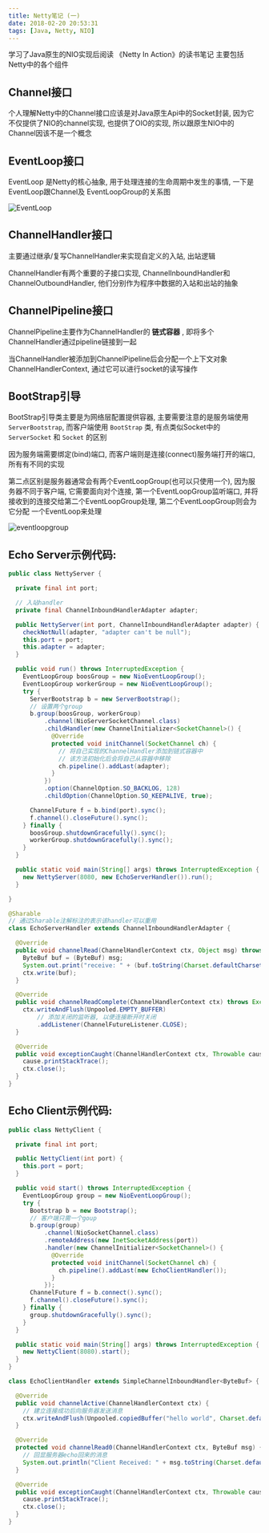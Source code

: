 ```yaml
---
title: Netty笔记 (一)
date: 2018-02-20 20:53:31
tags: [Java, Netty, NIO]
---
```


学习了Java原生的NIO实现后阅读 《Netty In Action》的读书笔记
主要包括Netty中的各个组件

<!-- more -->

Channel接口
-----------

个人理解Netty中的Channel接口应该是对Java原生Api中的Socket封装, 因为它不仅提供了NIO的channel实现,
也提供了OIO的实现, 所以跟原生NIO中的Channel因该不是一个概念

EventLoop接口
-------------

EventLoop 是Netty的核心抽象, 用于处理连接的生命周期中发生的事情, 一下是EventLoop跟Channel及
EventLoopGroup的关系图

![EventLoop](/images/eventloop.png)

ChannelHandler接口
------------------

主要通过继承/复写ChannelHandler来实现自定义的入站, 出站逻辑

ChannelHandler有两个重要的子接口实现, ChannelInboundHandler和ChannelOutboundHandler, 
他们分别作为程序中数据的入站和出站的抽象

ChannelPipeline接口
-------------------

ChannelPipeline主要作为ChannelHandler的 **链式容器** , 即将多个ChannelHandler通过pipeline链接到一起

当ChannelHandler被添加到ChannelPipeline后会分配一个上下文对象ChannelHandlerContext, 通过它可以进行socket的读写操作

BootStrap引导
------------

BootStrap引导类主要是为网络层配置提供容器, 主要需要注意的是服务端使用 `ServerBootstrap`,
而客户端使用 `BootStrap` 类, 有点类似Socket中的 `ServerSocket` 和 `Socket` 的区别

因为服务端需要绑定(bind)端口, 而客户端则是连接(connect)服务端打开的端口, 所有有不同的实现

第二点区别是服务器通常会有两个EventLoopGroup(也可以只使用一个), 因为服务器不同于客户端, 它需要面向对个连接,
第一个EventLoopGroup监听端口, 并将接收到的连接交给第二个EventLoopGroup处理, 第二个EventLoopGroup则会为它分配
一个EventLoop来处理

![eventloopgroup](/images/eventloopgroup.png)

Echo Server示例代码:
---------------------------

```java
public class NettyServer {

  private final int port;

  // 入站handler
  private final ChannelInboundHandlerAdapter adapter;

  public NettyServer(int port, ChannelInboundHandlerAdapter adapter) {
    checkNotNull(adapter, "adapter can't be null");
    this.port = port;
    this.adapter = adapter;
  }

  public void run() throws InterruptedException {
    EventLoopGroup boosGroup = new NioEventLoopGroup();
    EventLoopGroup workerGroup = new NioEventLoopGroup();
    try {
      ServerBootstrap b = new ServerBootstrap();
      // 设置两个group
      b.group(boosGroup, workerGroup)
          .channel(NioServerSocketChannel.class)
          .childHandler(new ChannelInitializer<SocketChannel>() {
            @Override
            protected void initChannel(SocketChannel ch) {
              // 将自己实现的ChannelHandler添加到链式容器中
              // 该方法初始化后会将自己从容器中移除
              ch.pipeline().addLast(adapter);
            }
          })
          .option(ChannelOption.SO_BACKLOG, 128)
          .childOption(ChannelOption.SO_KEEPALIVE, true);

      ChannelFuture f = b.bind(port).sync();
      f.channel().closeFuture().sync();
    } finally {
      boosGroup.shutdownGracefully().sync();
      workerGroup.shutdownGracefully().sync();
    }
  }

  public static void main(String[] args) throws InterruptedException {
    new NettyServer(8080, new EchoServerHandler()).run();
  }

}

@Sharable
// 通过Sharable注解标注的表示该handler可以重用
class EchoServerHandler extends ChannelInboundHandlerAdapter {

  @Override
  public void channelRead(ChannelHandlerContext ctx, Object msg) throws Exception {
    ByteBuf buf = (ByteBuf) msg;
    System.out.print("receive: " + (buf.toString(Charset.defaultCharset())));
    ctx.write(buf);
  }

  @Override
  public void channelReadComplete(ChannelHandlerContext ctx) throws Exception {
    ctx.writeAndFlush(Unpooled.EMPTY_BUFFER)
        // 添加关闭的监听器, 以便连接断开时关闭
        .addListener(ChannelFutureListener.CLOSE);
  }

  @Override
  public void exceptionCaught(ChannelHandlerContext ctx, Throwable cause) throws Exception {
    cause.printStackTrace();
    ctx.close();
  }
}
```

Echo Client示例代码:
---------------------------

```java
public class NettyClient {

  private final int port;

  public NettyClient(int port) {
    this.port = port;
  }

  public void start() throws InterruptedException {
    EventLoopGroup group = new NioEventLoopGroup();
    try {
      Bootstrap b = new Bootstrap();
      // 客户端只需一个goup
      b.group(group)
          .channel(NioSocketChannel.class)
          .remoteAddress(new InetSocketAddress(port))
          .handler(new ChannelInitializer<SocketChannel>() {
            @Override
            protected void initChannel(SocketChannel ch) {
              ch.pipeline().addLast(new EchoClientHandler());
            }
          });
      ChannelFuture f = b.connect().sync();
      f.channel().closeFuture().sync();
    } finally {
      group.shutdownGracefully().sync();
    }
  }

  public static void main(String[] args) throws InterruptedException {
    new NettyClient(8080).start();
  }
}

class EchoClientHandler extends SimpleChannelInboundHandler<ByteBuf> {

  @Override
  public void channelActive(ChannelHandlerContext ctx) {
    // 建立连接成功后向服务器发送消息
    ctx.writeAndFlush(Unpooled.copiedBuffer("hello world", Charset.defaultCharset()));
  }

  @Override
  protected void channelRead0(ChannelHandlerContext ctx, ByteBuf msg) {
    // 回显服务器echo回来的消息
    System.out.println("Client Received: " + msg.toString(Charset.defaultCharset()));
  }

  @Override
  public void exceptionCaught(ChannelHandlerContext ctx, Throwable cause) {
    cause.printStackTrace();
    ctx.close();
  }
}
```

